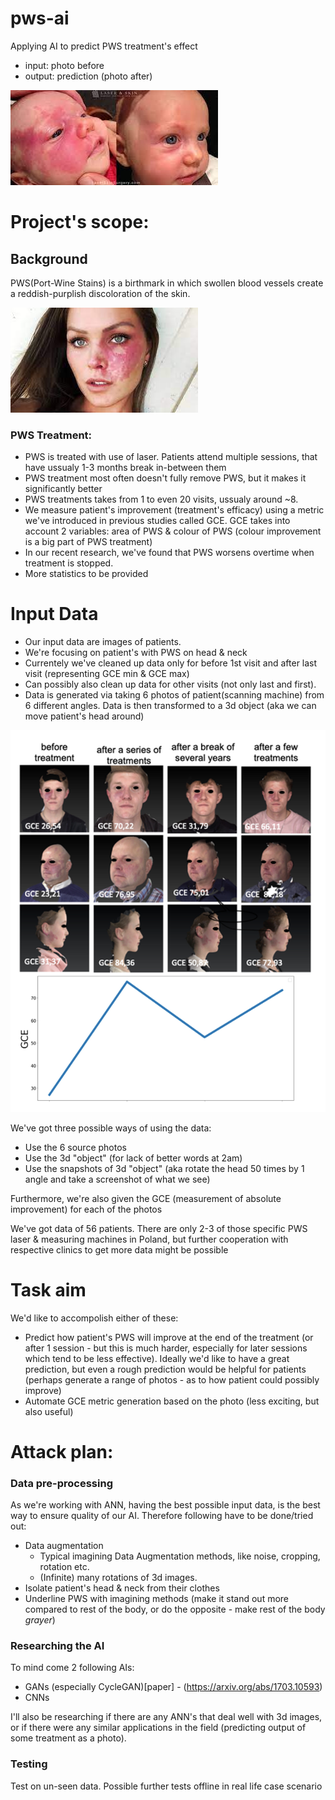 # pws-ai
Applying AI to predict PWS treatment's effect
* input: photo before
* output: prediction (photo after)

![alt text](README_photos/pws_before_after.jpeg)


# Project's scope:
## Background
PWS(Port-Wine Stains) is a birthmark in which swollen blood vessels create a reddish-purplish discoloration of the skin. 

![alt text](README_photos/pws_example.jpeg)

### PWS Treatment:
* PWS is treated with use of laser. Patients attend multiple sessions, that have ussualy 1-3 months break in-between them
* PWS treatment most often doesn't fully remove PWS, but it makes it significantly better 
* PWS treatments takes from 1 to even 20 visits, ussualy around ~8. 
* We measure patient's improvement (treatment's efficacy) using a metric we've introduced in previous studies called GCE. GCE takes into account 2 variables: area of PWS & colour of PWS (colour improvement is a big part of PWS treatment)
* In our recent research, we've found that PWS worsens overtime when treatment is stopped. 
* More statistics to be provided

# Input Data
* Our input data are images of patients.
* We're focusing on patient's with PWS on head & neck  
* Currentely we've cleaned up data only for before 1st visit and after last visit (representing GCE min & GCE max)
* Can possibly also clean up data for other visits (not only last and first).
* Data is generated via taking 6 photos of patient(scanning machine) from 6 different angles. Data is then transformed to a 3d object (aka we can move patient's head around)

![alt text](README_photos/pws_analysis.png)

We've got three possible ways of using the data:
* Use the 6 source photos
* Use the 3d "object" (for lack of better words at 2am)
* Use the snapshots of 3d "object" (aka rotate the head 50 times by 1 angle and take a screenshot of what we see)

Furthermore, we're also given the GCE (measurement of absolute improvement) for each of the photos

We've got data of 56 patients. There are only 2-3 of those specific PWS laser & measuring machines in Poland, but further cooperation with respective clinics to get more data might be possible

# Task aim
We'd like to accompolish either of these:
* Predict how patient's PWS will improve at the end of the treatment (or after 1 session - but this is much harder, especially for later sessions which tend to be less effective). Ideally we'd like to have a great prediction, but even a rough prediction would be helpful for patients (perhaps generate a range of photos - as to how patient could possibly improve)
* Automate GCE metric generation based on the photo (less exciting, but also useful)

# Attack plan:
### Data pre-processing
As we're working with ANN, having the best possible input data, is the best way to ensure quality of our AI.
Therefore following have to be done/tried out:
* Data augmentation 
    * Typical imagining Data Augmentation methods, like noise, cropping, rotation etc.
    * (Infinite) many rotations of 3d images.
* Isolate patient's head & neck from their clothes 
* Underline PWS with imagining methods (make it stand out more compared to rest of the body, or do the opposite - make rest of the body *grayer*)


### Researching the AI
To mind come 2 following AIs:
* GANs (especially CycleGAN)[paper] - (https://arxiv.org/abs/1703.10593)
* CNNs

I'll also be researching if there are any ANN's that deal well with 3d images, or if there were any similar applications in the field (predicting output of some treatment as a photo). 

### Testing
Test on un-seen data. Possible further tests offline in real life case scenario